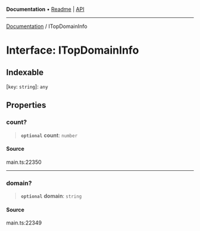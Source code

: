 **Documentation** • [Readme](../README.md) \| [API](../globals.md)

***

[Documentation](../README.md) / ITopDomainInfo

# Interface: ITopDomainInfo

## Indexable

 \[`key`: `string`\]: `any`

## Properties

### count?

> **`optional`** **count**: `number`

#### Source

main.ts:22350

***

### domain?

> **`optional`** **domain**: `string`

#### Source

main.ts:22349
